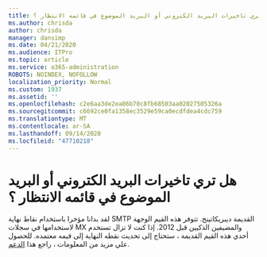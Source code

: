 ```yaml
---
title: هل تري تاخيرات البريد الكتروني أو البريد الموضوع في قائمه الانتظار ؟
ms.author: chrisda
author: chrisda
manager: dansimp
ms.date: 04/21/2020
ms.audience: ITPro
ms.topic: article
ms.service: o365-administration
ROBOTS: NOINDEX, NOFOLLOW
localization_priority: Normal
ms.custom: 1937
ms.assetid: ''
ms.openlocfilehash: c2e6aa3de2ea86b70c8fb68503aa02027505326a
ms.sourcegitcommit: c6692ce0fa1358ec3529e59ca0ecdfdea4cdc759
ms.translationtype: MT
ms.contentlocale: ar-SA
ms.lasthandoff: 09/14/2020
ms.locfileid: "47710218"
---
```

# <a name="are-you-seeing-email-delays-or-queued-mail"></a>هل تري تاخيرات البريد الكتروني أو البريد الموضوع في قائمه الانتظار ؟

لقد بدانا مؤخرا باستخدام نقاط نهاية SMTP القديمة ديبريكاتينج. تتوفر هذه القيم الوجهة لاستخدامها في سجلات MX والمضيفين الذكيين قبل 2012. إذا كنت لا تزال تستخدم أحدي هذه القيم القديمة ، ستحتاج إلى تحديث نقطه النهاية إلى قيمه معتمده. للحصول علي مزيد من المعلومات ، راجع هذا [الدعم](https://support.microsoft.com/help/4057301/attr35-response-code-when-mail-is-sent-to-eop-exo).
